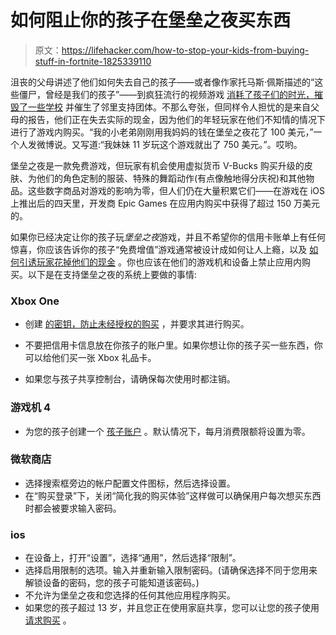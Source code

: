 # 如何阻止你的孩子在堡垒之夜买东西

> 原文：<https://lifehacker.com/how-to-stop-your-kids-from-buying-stuff-in-fortnite-1825339110>

沮丧的父母讲述了他们如何失去自己的孩子——或者像作家托马斯·佩斯描述的“这些僵尸，曾经是我们的孩子”——到疯狂流行的视频游戏 [消耗了孩子们的时光，摧毁了一些学校](https://kotaku.com/teens-and-teachers-say-fortnite-mobile-is-destroying-so-1823997450#_ga=2.57634467.860840133.1523829443-1908840446.1519412573) 并催生了邻里支持团体。不那么夸张，但同样令人担忧的是来自父母的报告，他们正在失去实际的现金，因为他们的年轻玩家在他们不知情的情况下进行了游戏内购买。“我的小老弟刚刚用我妈妈的钱在堡垒之夜花了 100 美元，”一个人发微博说。又写道:“我妹妹 11 岁玩这个游戏就出了 750 美元。”。哎哟。



堡垒之夜是一款免费游戏，但玩家有机会使用虚拟货币 V-Bucks 购买升级的皮肤、为他们的角色定制的服装、特殊的舞蹈动作(有点像触地得分庆祝)和其他物品。这些数字商品对游戏的影响为零，但人们仍在大量积累它们——在游戏在 iOS 上推出后的四天里，开发商 Epic Games 在应用内购买中获得了超过 150 万美元的。

如果你已经决定让你的孩子玩*堡垒之夜*游戏，并且不希望你的信用卡账单上有任何惊喜，你应该告诉你的孩子“免费增值”游戏通常被设计成如何让人上瘾，以及 [如何引诱玩家花掉他们的现金](http://www.cracked.com/personal-experiences-1762-5-reasons-i-lost-249000-iphone-game.html) 。你也应该在他们的游戏机和设备上禁止应用内购买。以下是在支持堡垒之夜的系统上要做的事情:

### Xbox One

*   创建 [的密钥，防止未经授权的购买](https://support.xbox.com/en-US/xbox-one/security/prevent-unauthorized-purchases) ，并要求其进行购买。

*   不要把信用卡信息放在你孩子的账户里。如果你想让你的孩子买一些东西，你可以给他们买一张 Xbox 礼品卡。
*   如果您与孩子共享控制台，请确保每次使用时都注销。

### 游戏机 4

*   为您的孩子创建一个 [孩子账户](https://www.playstation.com/en-gb/get-help/help-library/my-account/parental-controls/how-to-create-a-sen-sub-account/) 。默认情况下，每月消费限额将设置为零。

### 微软商店

*   选择搜索框旁边的帐户配置文件图标，然后选择设置。
*   在“购买登录”下，关闭“简化我的购买体验”这样做可以确保用户每次想买东西时都会被要求输入密码。

### ios

*   在设备上，打开“设置”，选择“通用”，然后选择“限制”。
*   选择启用限制的选项。输入并重新输入限制密码。(请确保选择不同于您用来解锁设备的密码，您的孩子可能知道该密码。)
*   不允许为堡垒之夜和您选择的任何其他应用程序购买。
*   如果您的孩子超过 13 岁，并且您正在使用家庭共享，您可以让您的孩子使用 [请求购买](https://support.apple.com/en-us/HT201089) 。